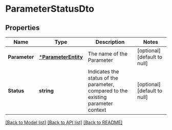 # ParameterStatusDto

## Properties
Name | Type | Description | Notes
------------ | ------------- | ------------- | -------------
**Parameter** | [***ParameterEntity**](ParameterEntity.md) | The name of the Parameter | [optional] [default to null]
**Status** | **string** | Indicates the status of the parameter, compared to the existing parameter context | [optional] [default to null]

[[Back to Model list]](../README.md#documentation-for-models) [[Back to API list]](../README.md#documentation-for-api-endpoints) [[Back to README]](../README.md)



